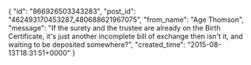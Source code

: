  {
   "id": "866926503343283",
   "post_id": "462493170453287_480688621967075",
   "from_name": "Age Thomson",
   "message": "If the surety and the trustee are already on the Birth Certificate, it's just another incomplete bill of exchange then isn't it, and waiting to be deposited somewhere?",
   "created_time": "2015-08-13T18:31:51+0000"
 }
